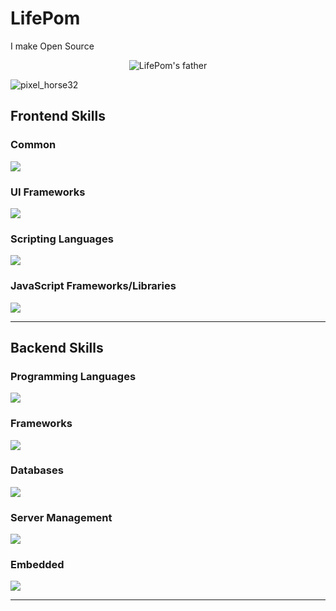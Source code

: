 # LifePom
<!--
**ksnlife/ksnlife** is a ✨ _special_ ✨ repository because its `README.md` (this file) appears on your GitHub profile.

Here are some ideas to get you started:

- 🔭 I’m currently working on ...
- 🌱 I’m currently learning ...
- 👯 I’m looking to collaborate on ...
- 🤔 I’m looking for help with ...
- 💬 Ask me about ...
- 📫 How to reach me: ...
- 😄 Pronouns: ...
- ⚡ Fun fact: ...
-->
I make Open Source

<p align=center> 
  <img src="https://github.com/user-attachments/assets/876c3ff1-1ad8-46d5-8923-b443bb1ef283" alt="LifePom's father" title="LifePom's father">
</p>

![pixel_horse32](https://github.com/user-attachments/assets/7e81a4d9-0338-48ae-94b8-acf2233c9630)


## Frontend Skills
### Common
<p align="left">
  <a href="https://skillicons.dev">
    <img src="https://skillicons.dev/icons?i=html,css" />
  </a>
</p>

### UI Frameworks
<p align="left">
  <a href="https://skillicons.dev">
    <img src="https://skillicons.dev/icons?i=bootstrap,tailwind,materialui" />
  </a>
</p>

### Scripting Languages
<p align="left">
  <a href="https://skillicons.dev">
    <img src="https://skillicons.dev/icons?i=js,ts,jquery" />
  </a>
</p>

### JavaScript Frameworks/Libraries
<p align="left">
  <a href="https://skillicons.dev">
    <img src="https://skillicons.dev/icons?i=react,vue,nextjs,angular" />
  </a>
</p>

---

## Backend Skills
### Programming Languages
<p align="left">
  <a href="https://skillicons.dev">
    <img src="https://skillicons.dev/icons?i=php,python,flask,fastapi,nodejs,go" />
  </a>
</p>

### Frameworks
<p align="left">
  <a href="https://skillicons.dev">
    <img src="https://skillicons.dev/icons?i=laravel,express,dotnet" />
  </a>
</p>

### Databases
<p align="left">
  <a href="https://skillicons.dev">
    <img src="https://skillicons.dev/icons?i=mysql,postgresql,sqlite,mongodb" />
  </a>
</p>

### Server Management
<p align="left">
  <a href="https://skillicons.dev">
    <img src="https://skillicons.dev/icons?i=linux,nginx,docker,cloudflare,firebase,git,github,bitbucket,gitlab" />
  </a>
</p>

### Embedded
<p align="left">
  <a href="https://skillicons.dev">
    <img src="https://skillicons.dev/icons?i=raspberrypi,arduino" />
  </a>
</p>

---
